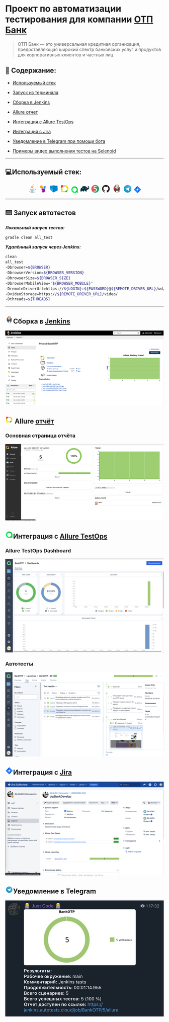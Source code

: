
# Проект по автоматизации тестирования для компании [ОТП Банк](https://www.otpbank.ru/)

> ОТП Банк — это универсальная кредитная организация, предоставляющая широкий спектр банковских услуг и продуктов для корпоративных клиентов и частных лиц.

## :scroll: Содержание:
* <a href="#tools">Используемый стек</a>
* <a href="#console">Запуск из терминала</a>
* <a href="#jenkins">Сборка в Jenkins</a>
* <a href="#allure">Allure отчет</a>
* <a href="#allure-testops">Интеграция с Allure TestOps</a>
* <a href="#jira">Интеграция с Jira</a>

* <a href="#telegram">Уведомление в Telegram при помощи бота</a>

* <a href="#video">Примеры видео выполнения тестов на Selenoid</a>

____
<a id="tools"></a>
## :computer:<a name="Используемый стек">**Используемый стек:**</a>

<p align="center">
<a href="https://www.java.com/"><img width="6%" title="Java" src="src/media/logo/Java.svg"></a>
<a href="https://selenide.org/"><img width="6%" title="Selenide" src="src/media/logo/Selenide.svg"></a>
<a href="https://aerokube.com/selenoid/"><img width="6%" title="Selenoid" src="src/media/logo/Selenoid.svg"></a>
<a href="https://github.com/allure-framework/allure2"><img width="6%" title="Allure Report" src="src/media/logo/Allure.svg"></a>
<a href="https://qameta.io/"><img width="5%" title="Allure TestOps" src="src/media/logo/Allure_TO.svg"></a>
<a href="https://gradle.org/"><img width="6%" title="Gradle" src="src/media/logo/Gradle.svg"></a>
<a href="https://junit.org/junit5/"><img width="6%" title="JUnit5" src="src/media/logo/Junit5.svg"></a>
<a href="https://github.com/"><img width="6%" title="GitHub" src="src/media/logo/GitHub.svg"></a>
<a href="https://www.jenkins.io/"><img width="6%" title="Jenkins" src="src/media/logo/Jenkins.svg"></a>
<a href="https://web.telegram.org/a/"><img width="6%" title="Telegram" src="src/media/logo/Telegram.svg"></a>
<a href="https://www.atlassian.com/ru/software/jira/"><img width="5%" title="Jira" src="src/media/logo/Jira.svg"></a>
</p>

____
<a id="console"></a>
## :keyboard: Запуск автотестов

***Локальный запуск тестов:***
```bash  
gradle clean all_test
```
***Удалённый запуск через Jenkins:***
```bash  
clean
all_test
-Dbrowser=${BROWSER}
-DbrowserVersion=${BROWSER_VERSION}
-DbrowserSize=${BROWSER_SIZE}
-DbrowserMobileView="${BROWSER_MOBILE}"
-DremoteDriverUrl=https://${LOGIN}:${PASSWORD}@${REMOTE_DRIVER_URL}/wd/hub/
-DvideoStorage=https://${REMOTE_DRIVER_URL}/video/
-Dthreads=${THREADS}
```
____
<a id="jenkins"></a>
## <img alt="Jenkins" height="25" src="src/media/logo/Jenkins.svg" width="25"/></a><a name="Сборка"></a>Сборка в [Jenkins](https://jenkins.autotests.cloud/job/BankOTP/)</a>
<p align="center">  
<a href="https://jenkins.autotests.cloud/job/BankOTP/"><img src="src/media/screenshots/jenkins.png" alt="Jenkins"/></a>  
</p>

<a id="allure"></a>
## <img src="src/media/logo/Allure.svg" width="25" height="25"  alt="Allure"/></a> Allure <a target="_blank" href="https://jenkins.autotests.cloud/job/BankOTP/allure/">отчёт</a>

### Основная страница отчёта

<p align="center">  
<img title="Allure Overview Dashboard" src="src/media/screenshots/allureReport.png">  
</p>  

<a id="allure-testops"></a>
## <img src="src/media/logo/Allure_TO.svg" width="25" height="25"  alt="Allure"/></a>Интеграция с <a target="_blank" href="https://allure.autotests.cloud/project/3879/dashboards">Allure TestOps</a>
### Allure TestOps Dashboard

<p align="center">  
<img title="Allure TestOps Dashboard" src="src/media/screenshots/allureTestOps.png">  
</p>  

### Автотесты


<p align="center">  
<img title="Allure TestOps Tests" src="src/media/screenshots/allureAutoTest.png">  
</p>

<a id="jira"></a>
## <img src="src/media/logo/Jira.svg" width="25" height="25"  alt="Allure"/></a>Интеграция с <a target="_blank" href="https://jira.autotests.cloud/browse/AUTO-1175">Jira</a>

<p align="center">  
<img title="Jira" src="src/media/screenshots/jira.png">  
</p>

<a id="telegram"></a>
## <img src="src/media/logo/Telegram.svg" width="25" height="25"  alt="Allure"/></a>Уведомление в Telegram 

<p align="center">  
<img title="Allure Overview Dashboard" src="src/media/screenshots/telegram.png">  
</p>
